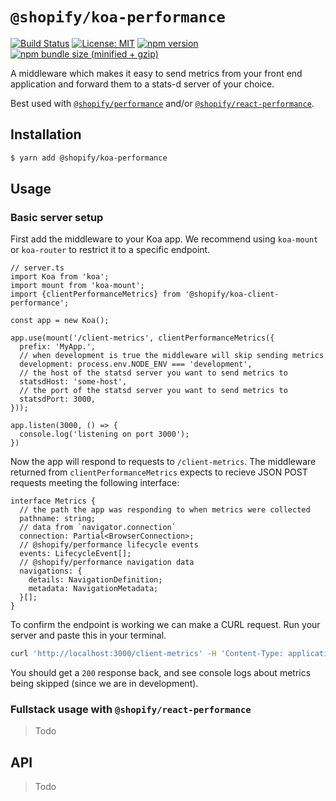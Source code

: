 # `@shopify/koa-performance`

[![Build Status](https://travis-ci.org/Shopify/quilt.svg?branch=master)](https://travis-ci.org/Shopify/quilt)
[![License: MIT](https://img.shields.io/badge/License-MIT-green.svg)](LICENSE.md) [![npm version](https://badge.fury.io/js/%40shopify%2Fkoa-performance.svg)](https://badge.fury.io/js/%40shopify%2Fkoa-performance.svg) [![npm bundle size (minified + gzip)](https://img.shields.io/bundlephobia/minzip/@shopify/koa-performance.svg)](https://img.shields.io/bundlephobia/minzip/@shopify/koa-performance.svg)

A middleware which makes it easy to send metrics from your front end application and forward them to a stats-d server of your choice.

Best used with [`@shopify/performance`](https://www.npmjs.com/package/@shopify/performance) and/or [`@shopify/react-performance`](https://www.npmjs.com/package/@shopify/react-performance).

## Installation

```bash
$ yarn add @shopify/koa-performance
```

## Usage

### Basic server setup

First add the middleware to your Koa app. We recommend using `koa-mount` or `koa-router` to restrict it to a specific endpoint.

```tsx
// server.ts
import Koa from 'koa';
import mount from 'koa-mount';
import {clientPerformanceMetrics} from '@shopify/koa-client-performance';

const app = new Koa();

app.use(mount('/client-metrics', clientPerformanceMetrics({
  prefix: 'MyApp.',
  // when development is true the middleware will skip sending metrics
  development: process.env.NODE_ENV === 'development',
  // the host of the statsd server you want to send metrics to
  statsdHost: 'some-host',
  // the port of the statsd server you want to send metrics to
  statsdPort: 3000,
}));

app.listen(3000, () => {
  console.log('listening on port 3000');
})
```

Now the app will respond to requests to `/client-metrics`. The middleware returned from `clientPerformanceMetrics` expects to recieve JSON POST requests meeting the following interface:

```tsx
interface Metrics {
  // the path the app was responding to when metrics were collected
  pathname: string;
  // data from `navigator.connection`
  connection: Partial<BrowserConnection>;
  // @shopify/performance lifecycle events
  events: LifecycleEvent[];
  // @shopify/performance navigation data
  navigations: {
    details: NavigationDefinition;
    metadata: NavigationMetadata;
  }[];
}
```

To confirm the endpoint is working we can make a CURL request. Run your server and paste this in your terminal.

```bash
curl 'http://localhost:3000/client-metrics' -H 'Content-Type: application/json' --data-binary '{"connection":{"onchange":null,"effectiveType":"4g","rtt":100,"downlink":1.75,"saveData":false},"events":[{"type":"ttfb","start":5631.300000008196,"duration":0},{"type":"ttfp","start":5895.370000012917,"duration":0},{"type":"ttfcp","start":5895.370000012917,"duration":0},{"type":"dcl","start":9874.819999997271,"duration":0},{"type":"load","start":10426.089999993565,"duration":0}],"navigations":[],"pathname":"/some-path"}' --compressed
```

You should get a `200` response back, and see console logs about metrics being skipped (since we are in development).

### Fullstack usage with `@shopify/react-performance`

> Todo

## API

> Todo
